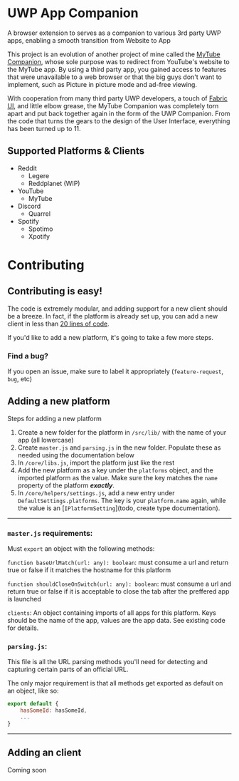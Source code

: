 # UWP App Companion
A browser extension to serves as a companion to various 3rd party UWP apps, enabling a smooth transition from Website to App

This project is an evolution of another project of mine called the [MyTube Companion](https://github.com/Arlodotexe/myTube-Companion), whose sole purpose was to redirect from YouTube's website to the MyTube app. By using a third party app, you gained access to features that were unavailable to a web browser or that the big guys don't want to implement, such as Picture in picture mode and ad-free viewing.

With cooperation from many third party UWP developers, a touch of [Fabric UI](https://developer.microsoft.com/en-us/fabric#/), and little elbow grease, the MyTube Companion was completely torn apart and put back together again in the form of the UWP Companion. From the code that turns the gears to the design of the User Interface, everything has been turned up to 11.

## Supported Platforms & Clients

 - Reddit
    - Legere
    - Reddplanet (WIP)
 - YouTube
    - MyTube
 - Discord
    - Quarrel
 - Spotify
    - Spotimo
    - Xpotify

# Contributing

## Contributing is easy!

The code is extremely modular, and adding support for a new client should be a breeze. In fact, if the platform is already set up, you can add a new client in less than [20 lines of code](https://github.com/Arlodotexe/UWP-Companion/blob/master/core/lib/discord/quarrel.js).

If you'd like to add a new platform, it's going to take a few more steps. 

### Find a bug?
 If you open an issue, make sure to label it appropriately (`feature-request`, `bug`, etc)




## Adding a new platform

Steps for adding a new platform
1. Create a new folder for the platform in `/src/lib/` with the name of your app (all lowercase)
2. Create `master.js` and `parsing.js` in the new folder. Populate these as needed using the documentation below
3. In `/core/libs.js`, import the platform just like the rest
4. Add the new platform as a key under the `platforms` object, and the imported platform as the value. Make sure the key matches the `name` property of the platform _**exactly**_.
5. In `/core/helpers/settings.js`, add a new entry under `DefaultSettings.platforms`. The key is your `platform.name` again, while the value is an [`IPlatformSetting`](todo, create type documentation).

---
### `master.js` requirements:

Must `export` an object with the following methods:

`function baseUrlMatch(url: any): boolean`: must consume a url and return true or false if it matches the hostname for this platform


`function shouldCloseOnSwitch(url: any): boolean`: must consume a url and return true or false if it is acceptable to close the tab after the preffered app is launched

`clients`: An object containing imports of all apps for this platform. Keys should be the name of the app, values are the app data. See existing code for details.

### `parsing.js`:

This file is all the URL parsing methods you'll need for detecting and capturing certain parts of an official URL.  

The only major requirement is that all methods get exported as default on an object, like so:

```javascript
export default {
    hasSomeId: hasSomeId,
    ...
}
```

---
## Adding an client

Coming soon
 